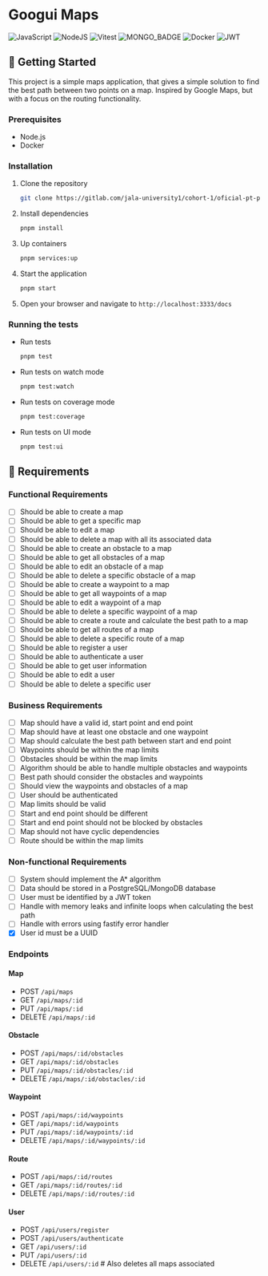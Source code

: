 # Googui Maps

![JavaScript](https://img.shields.io/badge/javascript-%23323330.svg?style=for-the-badge&logo=javascript&logoColor=%23F7DF1E)
![NodeJS](https://img.shields.io/badge/node.js-6DA55F?style=for-the-badge&logo=node.js&logoColor=white)
![Vitest](https://img.shields.io/badge/Vitest-6E9F18?logo=vitest&logoColor=fff&style=for-the-badge)
![MONGO_BADGE](https://img.shields.io/badge/MongoDB-%234ea94b.svg?style=for-the-badge&logo=mongodb&logoColor=white)
![Docker](https://img.shields.io/badge/Docker-2496ED?logo=docker&logoColor=fff&style=for-the-badge)
![JWT](https://img.shields.io/badge/JWT-black?style=for-the-badge&logo=JSON%20web%20tokens)
<!-- ![Postgres](https://img.shields.io/badge/postgres-%23316192.svg?style=for-the-badge&logo=postgresql&logoColor=white) -->

## 🚀 Getting Started

This project is a simple maps application, that gives a simple solution to find the best path between two points on a map. Inspired by Google Maps, but with a focus on the routing functionality.

### Prerequisites

- Node.js
- Docker

### Installation

1. Clone the repository

    ```bash
    git clone https://gitlab.com/jala-university1/cohort-1/oficial-pt-programa-o-4-apr-221/se-o-b/pes-de-pano
    ```

2. Install dependencies

    ```bash
    pnpm install
    ```

3. Up containers

    ```bash
    pnpm services:up
    ```

4. Start the application

    ```bash
    pnpm start
    ```

5. Open your browser and navigate to `http://localhost:3333/docs`

### Running the tests

- Run tests

    ```bash
    pnpm test
    ```

- Run tests on watch mode

    ```bash
    pnpm test:watch
    ```

- Run tests on coverage mode

    ```bash
    pnpm test:coverage
    ```

- Run tests on UI mode

    ```bash
    pnpm test:ui
    ```

## 📝 Requirements

### Functional Requirements

- [ ] Should be able to create a map
- [ ] Should be able to get a specific map
- [ ] Should be able to edit a map
- [ ] Should be able to delete a map with all its associated data
- [ ] Should be able to create an obstacle to a map
- [ ] Should be able to get all obstacles of a map
- [ ] Should be able to edit an obstacle of a map
- [ ] Should be able to delete a specific obstacle of a map
- [ ] Should be able to create a waypoint to a map
- [ ] Should be able to get all waypoints of a map
- [ ] Should be able to edit a waypoint of a map
- [ ] Should be able to delete a specific waypoint of a map
- [ ] Should be able to create a route and calculate the best path to a map
- [ ] Should be able to get all routes of a map
- [ ] Should be able to delete a specific route of a map
- [ ] Should be able to register a user
- [ ] Should be able to authenticate a user
- [ ] Should be able to get user information
- [ ] Should be able to edit a user
- [ ] Should be able to delete a specific user

### Business Requirements

- [ ] Map should have a valid id, start point and end point
- [ ] Map should have at least one obstacle and one waypoint
- [ ] Map should calculate the best path between start and end point
- [ ] Waypoints should be within the map limits
- [ ] Obstacles should be within the map limits
- [ ] Algorithm should be able to handle multiple obstacles and waypoints
- [ ] Best path should consider the obstacles and waypoints
- [ ] Should view the waypoints and obstacles of a map
- [ ] User should be authenticated
- [ ] Map limits should be valid
- [ ] Start and end point should be different
- [ ] Start and end point should not be blocked by obstacles
- [ ] Map should not have cyclic dependencies
- [ ] Route should be within the map limits

### Non-functional Requirements

- [ ] System should implement the A* algorithm
- [ ] Data should be stored in a PostgreSQL/MongoDB database
- [ ] User must be identified by a JWT token
- [ ] Handle with memory leaks and infinite loops when calculating the best path
- [ ] Handle with errors using fastify error handler
- [x] User id must be a UUID

### Endpoints

#### Map

- POST `/api/maps`
- GET `/api/maps/:id`
- PUT `/api/maps/:id`
- DELETE `/api/maps/:id`

#### Obstacle

- POST `/api/maps/:id/obstacles`
- GET `/api/maps/:id/obstacles`
- PUT `/api/maps/:id/obstacles/:id`
- DELETE `/api/maps/:id/obstacles/:id`

#### Waypoint

- POST `/api/maps/:id/waypoints`
- GET `/api/maps/:id/waypoints`
- PUT `/api/maps/:id/waypoints/:id`
- DELETE `/api/maps/:id/waypoints/:id`

#### Route

- POST `/api/maps/:id/routes`
- GET `/api/maps/:id/routes/:id`
- DELETE `/api/maps/:id/routes/:id`

#### User

- POST `/api/users/register`
- POST `/api/users/authenticate`
- GET `/api/users/:id`
- PUT `/api/users/:id`
- DELETE `/api/users/:id` # Also deletes all maps associated
